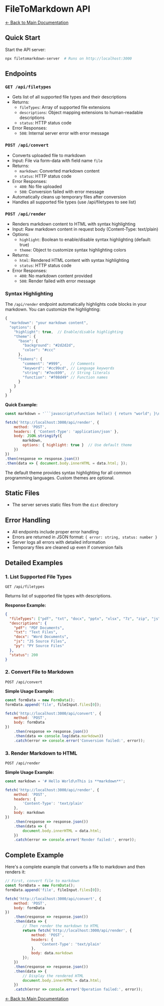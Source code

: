 # FileToMarkdown API

[← Back to Main Documentation](../Readme.md)

## Quick Start

Start the API server:
```bash
npx filetomarkdown-server  # Runs on http://localhost:3000
```

## Endpoints

### `GET /api/filetypes`
- Gets list of all supported file types and their descriptions
- Returns:
  - `fileTypes`: Array of supported file extensions
  - `descriptions`: Object mapping extensions to human-readable descriptions
  - `status`: HTTP status code
- Error Responses:
  - `500`: Internal server error with error message

### `POST /api/convert`
- Converts uploaded file to markdown
- Input: File via form-data with field name `file`
- Returns:
  - `markdown`: Converted markdown content
  - `status`: HTTP status code
- Error Responses:
  - `400`: No file uploaded
  - `500`: Conversion failed with error message
- Automatically cleans up temporary files after conversion
- Handles all supported file types (use /api/filetypes to see list)

### `POST /api/render`
- Renders markdown content to HTML with syntax highlighting
- Input: Raw markdown content in request body (Content-Type: text/plain)
- Options:
  - `highlight`: Boolean to enable/disable syntax highlighting (default: true)
  - `theme`: Object to customize syntax highlighting colors
- Returns:
  - `html`: Rendered HTML content with syntax highlighting
  - `status`: HTTP status code
- Error Responses:
  - `400`: No markdown content provided
  - `500`: Render failed with error message

### Syntax Highlighting

The `/api/render` endpoint automatically highlights code blocks in your markdown. You can customize the highlighting:

```javascript
{
  "markdown": "your markdown content",
  "options": {
    "highlight": true,  // Enable/disable highlighting
    "theme": {
      "base": {
        "background": "#2d2d2d",
        "color": "#ccc"
      },
      "tokens": {
        "comment": "#999",    // Comments
        "keyword": "#cc99cd", // Language keywords
        "string": "#7ec699",  // String literals
        "function": "#f08d49" // Function names
      }
    }
  }
}
```

**Quick Example:**
```javascript
const markdown = '```javascript\nfunction hello() { return "world"; }\n```';

fetch('http://localhost:3000/api/render', {
    method: 'POST',
    headers: { 'Content-Type': 'application/json' },
    body: JSON.stringify({
        markdown,
        options: { highlight: true }  // Use default theme
    })
})
.then(response => response.json())
.then(data => { document.body.innerHTML = data.html; });
```

The default theme provides syntax highlighting for all common programming languages. Custom themes are optional.

## Static Files
- The server serves static files from the `dist` directory

## Error Handling
- All endpoints include proper error handling
- Errors are returned in JSON format: `{ error: string, status: number }`
- Server logs all errors with detailed information
- Temporary files are cleaned up even if conversion fails

## Detailed Examples

### 1. List Supported File Types
```
GET /api/filetypes
```

Returns list of supported file types with descriptions.

**Response Example:**
```json
{
  "fileTypes": ["pdf", "txt", "docx", "pptx", "xlsx", "7z", "zip", "js", "py"],
  "descriptions": {
    "pdf": "PDF Documents",
    "txt": "Text Files",
    "docx": "Word Documents",
    "js": "JS Source Files",
    "py": "PY Source Files"
  },
  "status": 200
}
```

### 2. Convert File to Markdown
```
POST /api/convert
```

**Simple Usage Example:**
```javascript
const formData = new FormData();
formData.append('file', fileInput.files[0]);

fetch('http://localhost:3000/api/convert', {
    method: 'POST',
    body: formData
})
    .then(response => response.json())
    .then(data => console.log(data.markdown))
    .catch(error => console.error('Conversion failed:', error));
```

### 3. Render Markdown to HTML
```
POST /api/render
```

**Simple Usage Example:**
```javascript
const markdown = '# Hello World\nThis is **markdown**';

fetch('http://localhost:3000/api/render', {
    method: 'POST',
    headers: {
        'Content-Type': 'text/plain'
    },
    body: markdown
})
    .then(response => response.json())
    .then(data => {
        document.body.innerHTML = data.html;
    })
    .catch(error => console.error('Render failed:', error));
```

## Complete Example
Here's a complete example that converts a file to markdown and then renders it:

```javascript
// First, convert file to markdown
const formData = new FormData();
formData.append('file', fileInput.files[0]);

fetch('http://localhost:3000/api/convert', {
    method: 'POST',
    body: formData
})
    .then(response => response.json())
    .then(data => {
        // Then render the markdown to HTML
        return fetch('http://localhost:3000/api/render', {
            method: 'POST',
            headers: {
                'Content-Type': 'text/plain'
            },
            body: data.markdown
        });
    })
    .then(response => response.json())
    .then(data => {
        // Display the rendered HTML
        document.body.innerHTML = data.html;
    })
    .catch(error => console.error('Operation failed:', error));
```

[← Back to Main Documentation](../Readme.md)